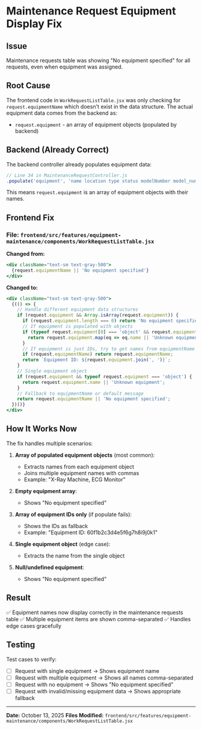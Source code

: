 # Maintenance Request Equipment Display Fix

## Issue
Maintenance requests table was showing "No equipment specified" for all requests, even when equipment was assigned.

## Root Cause
The frontend code in `WorkRequestListTable.jsx` was only checking for `request.equipmentName` which doesn't exist in the data structure. The actual equipment data comes from the backend as:
- `request.equipment` - an array of equipment objects (populated by backend)

## Backend (Already Correct)
The backend controller already populates equipment data:
```javascript
// Line 34 in MaintenanceRequestController.js
.populate('equipment', 'name location type status modelNumber model_number model')
```

This means `request.equipment` is an array of equipment objects with their names.

## Frontend Fix

### File: `frontend/src/features/equipment-maintenance/components/WorkRequestListTable.jsx`

**Changed from:**
```jsx
<div className="text-sm text-gray-500">
  {request.equipmentName || 'No equipment specified'}
</div>
```

**Changed to:**
```jsx
<div className="text-sm text-gray-500">
  {(() => {
    // Handle different equipment data structures
    if (request.equipment && Array.isArray(request.equipment)) {
      if (request.equipment.length === 0) return 'No equipment specified';
      // If equipment is populated with objects
      if (typeof request.equipment[0] === 'object' && request.equipment[0] !== null) {
        return request.equipment.map(eq => eq.name || 'Unknown equipment').join(', ');
      }
      // If equipment is just IDs, try to get names from equipmentName field
      if (request.equipmentName) return request.equipmentName;
      return `Equipment ID: ${request.equipment.join(', ')}`;
    }
    // Single equipment object
    if (request.equipment && typeof request.equipment === 'object') {
      return request.equipment.name || 'Unknown equipment';
    }
    // Fallback to equipmentName or default message
    return request.equipmentName || 'No equipment specified';
  })()}
</div>
```

## How It Works Now

The fix handles multiple scenarios:

1. **Array of populated equipment objects** (most common):
   - Extracts names from each equipment object
   - Joins multiple equipment names with commas
   - Example: "X-Ray Machine, ECG Monitor"

2. **Empty equipment array**:
   - Shows "No equipment specified"

3. **Array of equipment IDs only** (if populate fails):
   - Shows the IDs as fallback
   - Example: "Equipment ID: 60f1b2c3d4e5f6g7h8i9j0k1"

4. **Single equipment object** (edge case):
   - Extracts the name from the single object

5. **Null/undefined equipment**:
   - Shows "No equipment specified"

## Result
✅ Equipment names now display correctly in the maintenance requests table
✅ Multiple equipment items are shown comma-separated
✅ Handles edge cases gracefully

## Testing
Test cases to verify:
- [ ] Request with single equipment → Shows equipment name
- [ ] Request with multiple equipment → Shows all names comma-separated
- [ ] Request with no equipment → Shows "No equipment specified"
- [ ] Request with invalid/missing equipment data → Shows appropriate fallback

---
**Date:** October 13, 2025
**Files Modified:** `frontend/src/features/equipment-maintenance/components/WorkRequestListTable.jsx`
